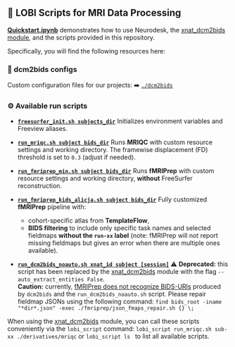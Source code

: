 
## 🧠 LOBI Scripts for MRI Data Processing

**[Quickstart.ipynb](./quickstart.ipynb)** demonstrates how to use Neurodesk, the [xnat_dcm2bids module](https://github.com/nencki-lobi/xnat_dcm2bids/tree/main/xnat_dcm2bids), and the scripts provided in this repository.

Specifically, you will find the following resources here:


### 📁 dcm2bids configs

Custom configuration files for our projects:
➡️ [`./dcm2bids`](./dcm2bids)


### ⚙️ Available run scripts

* **[`freesurfer_init.sh subjects_dir`](./freesurfer_init.sh)**
  Initializes environment variables and Freeview aliases.

* **[`run_mriqc.sh subject bids_dir`](./run_mriqc.sh)**
  Runs **MRIQC** with custom resource settings and working directory.
  The framewise displacement (FD) threshold is set to `0.3` (adjust if needed).

* **[`run_fmriprep_min.sh subject bids_dir`](./run_fmriprep_min.sh)**
  Runs **fMRIPrep** with custom resource settings and working directory, **without** FreeSurfer reconstruction.

* **[`run_fmriprep_kids_alicja.sh subject bids_dir`](./run_fmriprep_kids_alicja.sh)**
  Fully customized **fMRIPrep** pipeline with:

  * cohort-specific atlas from **TemplateFlow**,
  * **BIDS filtering** to include only specific task names and selected fieldmaps **without the `run-xx` label** (note: fMRIPrep will not report missing fieldmaps but gives an error when there are multiple ones available).

* **[`run_dcm2bids_noauto.sh xnat_id subject [session]`](./run_dcm2bids_noauto.sh)**
  ⚠️ **Deprecated:** this script has been replaced by the
  [xnat_dcm2bids](https://github.com/nencki-lobi/xnat_dcm2bids/tree/main/xnat_dcm2bids) module
  with the flag `--auto_extract_entities False`.  
  **Caution:** currently, [fMRIPrep does not recognize BIDS-URIs](https://github.com/nipreps/sdcflows/pull/349)
  produced by `dcm2bids` and the `run_dcm2bids_noauto.sh` script.
  Please repair fieldmap JSONs using the following command:
  `find bids_root -iname "*dir*.json" -exec ./fmriprep/json_fmaps_repair.sh {} \;`



When using the [xnat_dcm2bids](https://github.com/nencki-lobi/xnat_dcm2bids/tree/main/xnat_dcm2bids) module,
you can call these scripts conveniently via the `lobi_script` command:
`lobi_script run_mriqc.sh sub-xx ./derivatives/mriqc` or `lobi_script ls
` to list all available scripts.


